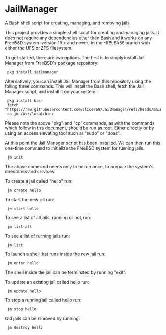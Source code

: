 # JailManager
A Bash shell script for creating, managing, and removing jails.

This project provides a simple shell script for creating and managing jails. It
does not require any dependencies other than Bash and it works on any
FreeBSD system (version 13.x and newer) in the -RELEASE branch with either the UFS or ZFS filesystem.

To get started, there are two options. The first is to simply install Jail Manager from
FreeBSD's package repository:

     pkg install jailmanager

Alternatively, you can install Jail Manager from this repository using the folling three commands.
This will install the Bash shell, fetch the Jail Manager script, and install it on your system:

     pkg install bash
     fetch "https://raw.githubusercontent.com/slicer69/JailManager/refs/heads/main/jm"
     cp jm /usr/local/bin/

Please note the above "pkg" and "cp" commands, as with the commands which follow in this document,
should be run as root. Either directly or by using an access elevating tool such as "sudo"
or "doas".

At this point the Jail Manager script has been installed. We can then run this one-time 
command to initialize the FreeBSD system for running jails.

     jm init

The above command needs only to be run once, to prepare the system's directories
and services.

To create a jail called "hello" run:

     jm create hello

To start the new jail run:

     jm start hello

To see a list of all jails, running or not, run:

     jm list-all

To see a list of running jails run:

     jm list

To launch a shell that runs inside the new jail run:

     jm enter hello

The shell inside the jail can be terminated by running "exit".

To update an existing jail called hello run:

     jm update hello

To stop a running jail called hello run:

     jm stop hello

Old jails can be removed by running:

     jm destroy hello

